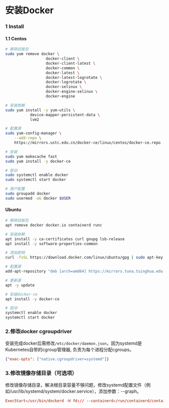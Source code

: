 # 安装Docker

### 1 Install
#### 1.1 Centos
```bash
# 移除旧版包
sudo yum remove docker \
                  docker-client \
                  docker-client-latest \
                  docker-common \
                  docker-latest \
                  docker-latest-logrotate \
                  docker-logrotate \
                  docker-selinux \
                  docker-engine-selinux \
                  docker-engine

# 安装依赖
sudo yum install -y yum-utils \
           device-mapper-persistent-data \
           lvm2

# 配置源
sudo yum-config-manager \
    --add-repo \
    https://mirrors.ustc.edu.cn/docker-ce/linux/centos/docker-ce.repo

# 安装
sudo yum makecache fast
sudo yum install -y docker-ce

# 启动
sudo systemctl enable docker
sudo systemctl start docker

# 用户配置
sudo groupadd docker
sudo usermod -aG docker $USER
```

#### Ubuntu
```bash
# 移除旧版包
apt remove docker docker.io containerd runc

# 安装依赖
apt install -y ca-certificates curl gnupg lsb-release 
apt install -y software-properties-common

# 添加密钥
curl -fsSL https://download.docker.com/linux/ubuntu/gpg | sudo apt-key add

# 配置源
add-apt-repository "deb [arch=amd64] https://mirrors.tuna.tsinghua.edu.cn/docker-ce/linux/ubuntu $(lsb_release -cs) stable"

# 更新源
apt -y update

# 安装docker-ce
apt install -y docker-ce

# 启动
systemctl enable docker
systemctl start docker
```

### 2.修改docker cgroupdriver
安装完成docker后需修改`/etc/docker/daemon.json`，因为systemd是Kubernetes自带的cgroup管理器, 负责为每个进程分配cgroups。
```json
{"exec-opts": ["native.cgroupdriver=systemd"]}
```

### 3.修改镜像存储目录（可选项）
修改镜像存储目录，解决根目录容量不够问题，修改systemd配置文件（例如/usr/lib/systemd/system/docker.service），添加参数：--graph。
```conf
ExecStart=/usr/bin/dockerd -H fd:// --containerd=/run/containerd/containerd.sock --graph /data/docker
```
